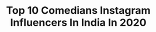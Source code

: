 ---
title: Top 10 Comedians Instagram Influencers In India In 2020
description: Identify the most popular Instagram accounts on inBeat.
platform: Instagram
profiles:
  - username: "wrennwoods"
    fullname: >-
      Wrenn Woods
    location: "India"
    followers: 15123
    engagement: 280
    commentsToLikes: 0.055834
    avatar: "https://scontent-amt2-1.cdninstagram.com/v/t51.2885-19/s320x320/68739277_467760244074826_6706061687142744064_n.jpg?_nc_ht=scontent-amt2-1.cdninstagram.com&_nc_ohc=LburY1SgoRYAX8bUklN&oh=cd735c4fa2d79a109fe68d9d3a2f24f9&oe=5EB82A6A"
    verified: false
    hashtags: "#stayinside"
  - username: "eddiebcomedy"
    fullname: >-
      Eddie B
    location: "India"
    followers: 150846
    engagement: 651
    commentsToLikes: 0.071962
    avatar: "https://scontent-lhr8-1.cdninstagram.com/v/t51.2885-19/s320x320/87612557_645433746284232_3628334053209407488_n.jpg?_nc_ht=scontent-lhr8-1.cdninstagram.com&_nc_ohc=N_hwARETn7sAX_G8iYu&oh=506a137184e5962d327f7fb2fb691403&oe=5EBC131A"
    verified: true
    hashtags: "#eddiebcomedy, #teachersfollowteachers, #teacherslife, #teachersofinstagram"
  - username: "inaginasethi"
    fullname: >-
      Nagina Sethi Vines
    location: "India"
    followers: 48317
    engagement: 1720
    commentsToLikes: 0.025421
    avatar: "https://scontent-ams4-1.cdninstagram.com/v/t51.2885-19/s320x320/91162883_174832033494047_1017658935617781760_n.jpg?_nc_ht=scontent-ams4-1.cdninstagram.com&_nc_ohc=ud0HNrvwPtcAX-H5VTx&oh=4c875d5ed9ca0448a7acd16c4a2f54d8&oe=5EBD48FC"
    verified: false
    hashtags: "#handwashchallenge, #playathome, #natureza, #traveltheworld"
  - username: "izabellamiko"
    fullname: >-
      Izabella Miko|Fun+Inspiration
    location: "India"
    followers: 122131
    engagement: 358
    commentsToLikes: 0.065776
    avatar: "https://scontent-amt2-1.cdninstagram.com/v/t51.2885-19/s320x320/44889905_765717337098930_4190969821183082496_n.jpg?_nc_ht=scontent-amt2-1.cdninstagram.com&_nc_ohc=bpCjvPoBdm8AX8L6Exv&oh=ce7b7d0ab3ffefecefadc2d72f1e3afc&oe=5EBC4D22"
    verified: true
    hashtags: "#allow, #howtomanifest, #help, #youarenotalone"
  - username: "theskygupta"
    fullname: >-
      Aakash Gupta
    location: "India"
    followers: 106531
    engagement: 1397
    commentsToLikes: 0.006719
    avatar: "https://scontent-amt2-1.cdninstagram.com/v/t51.2885-19/s320x320/74876698_2454101748244916_5552994140762931200_n.jpg?_nc_ht=scontent-amt2-1.cdninstagram.com&_nc_ohc=pDd3WHSRisIAX-c-lP5&oh=ec20d547b7e828da0443fb2171f64316&oe=5EB1ED1B"
    verified: true
    hashtags: "#standuptour, #aakashcomedian, #standupvideo, #dogowner"
  - username: "boom2funny"
    fullname: >-
      Boom2funny
    location: "India"
    followers: 28611
    engagement: 808
    commentsToLikes: 0.024417
    avatar: "https://scontent-lhr8-1.cdninstagram.com/v/t51.2885-19/s320x320/83021114_134429337737350_2601265668879810560_n.jpg?_nc_ht=scontent-lhr8-1.cdninstagram.com&_nc_ohc=3KkFtWTveeUAX9fk7wW&oh=f81b2d5b6556622addae88c5b0fd85c5&oe=5EB8BBD1"
    verified: false
    hashtags: "#classic, #reposts, #cheating"
  - username: "iam_johnylever"
    fullname: >-
      Johny Lever
    location: "India"
    followers: 34768
    engagement: 1298
    commentsToLikes: 0.018267
    avatar: "https://scontent-ams4-1.cdninstagram.com/v/t51.2885-19/s320x320/69230287_2941538092737851_4853931798943498240_n.jpg?_nc_ht=scontent-ams4-1.cdninstagram.com&_nc_ohc=OdC2wKcBBZ4AX-yh52h&oh=e4062c0128c36cc6d5495ef4dd70364c&oe=5EBCAC59"
    verified: false
    hashtags: "#housefull4, #bobbydeol, #kritikharbanda, #coronavirusoutbreak"
  - username: "shivneel_dotcom"
    fullname: >-
      Shivneel
    location: "India"
    followers: 31071
    engagement: 872
    commentsToLikes: 0.017886
    avatar: "https://scontent-lhr8-1.cdninstagram.com/v/t51.2885-19/s320x320/44284512_1757371261055129_3391373723872264192_n.jpg?_nc_ht=scontent-lhr8-1.cdninstagram.com&_nc_ohc=XFjRNS9E0IUAX9YxiSI&oh=56549b1587ce48bb23798518941e266b&oe=5EB8DC0A"
    verified: false
    hashtags: "#couplegoals, #notacrip, #mcdonalds, #mcdnzszechuan"
  - username: "therealscruncho"
    fullname: >-
      Anthony B “SCRUNCHO” McKinely
    location: "India"
    followers: 35563
    engagement: 198
    commentsToLikes: 0.100132
    avatar: "https://scontent-lhr8-1.cdninstagram.com/v/t51.2885-19/s320x320/20634716_378780242525260_6423271436827230208_a.jpg?_nc_ht=scontent-lhr8-1.cdninstagram.com&_nc_ohc=W2XZfl-3_b0AX9vVED1&oh=7cb4c83d1341aeb3c4f1380ca1605538&oe=5EBBF1B4"
    verified: false
    hashtags: "#therealscruncho, #secondfromright, #kevinheart, #ripkobeandgianna"
  - username: "roony.ig"
    fullname: >-
      Tarun Kumar
    location: "India"
    followers: 22543
    engagement: 744
    commentsToLikes: 0.025034
    avatar: "https://scontent-lhr8-1.cdninstagram.com/v/t51.2885-19/s320x320/80785354_2413543665624217_2666660510216224768_n.jpg?_nc_ht=scontent-lhr8-1.cdninstagram.com&_nc_ohc=4bbvpqAZ7wQAX_DfPoO&oh=3e5b5effba80b682c1fc9feafc153fcf&oe=5EB95DEC"
    verified: false
    hashtags: "#punjabipowers, #indiandad, #gasman, #arrangedmarriage"
---